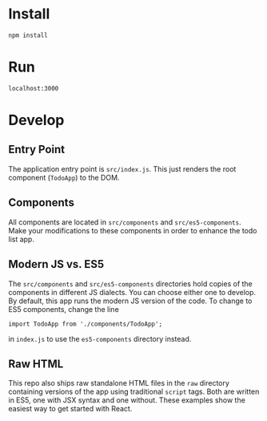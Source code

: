 # Install
`npm install`

# Run
`localhost:3000`

# Develop
## Entry Point
The application entry point is `src/index.js`. This just renders the root component (`TodoApp`) to the DOM.
## Components
All components are located in `src/components` and `src/es5-components`. Make your modifications to these components in order to enhance the todo list app.
## Modern JS vs. ES5
The `src/components` and `src/es5-components` directories hold copies of the components in different JS dialects. You can choose either one to develop. By default, this app runs the modern JS version of the code. To change to ES5 components, change the line
```
import TodoApp from './components/TodoApp';
```
in `index.js` to use the `es5-components` directory instead.
## Raw HTML
This repo also ships raw standalone HTML files in the `raw` directory containing versions of the app using traditional `script` tags. Both are written in ES5, one with JSX syntax and one without. These examples show the easiest way to get started with React.
